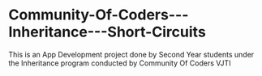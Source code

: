 # Community-Of-Coders---Inheritance---Short-Circuits
This is an App Development project done by Second Year students under the Inheritance program conducted by Community Of Coders VJTI 
